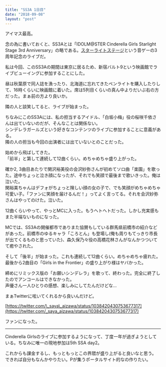```yaml
---
title: "SS3A 1日目"
date: "2018-09-08"
layout: "post"
---
```


アイマス最高。

念の為に書いておくと、SS3Aとは「IDOLM@STER Cinderella Girls Starlight Stage 3rd Anniversary」の略である。[スターライトステージ](http://columbia.jp/sl-stage/)という音ゲーの3周年記念のライブだ。

私は今回、このSS3Aの期間は東京に居るため、新宿バルト9という映画館でライブビューイングに参加することにした。

昼は秋葉原で同人誌を漁ったり、北海道に忘れてきたペンライトを購入したりして、16時くらいに映画館に着いた。席は5列目くらいの真ん中よりだいぶ右の方だった。まぁ前の方より良いか。

隣の人と談笑してると、ライブが始まった。

ちなみにこのSS3Aには、私の担当するアイドル、「白坂小梅」役の桜咲千依さんは出ていないのだが、そんなことは関係ない。  
シンデレラガールズという好きなコンテンツのライブに参加することに意義がある。  
隣の人の担当も今回の出演者には出ていないとのことだった。

始めから飛ばしてきた。  
「前半」と第して連続して12曲くらい。めちゃめちゃ盛り上がった。

確か2, 3曲目あたりで関沢裕美役の会沢紗弥さんが初めてソロ曲「楽園」を歌った。途中ちょっと泣き顔になったが、それでも笑顔で最後まで歌いきった。俺は泣いた。  
関裕美ちゃんはデフォがちょっと険しい顔の女の子で、でも笑顔がめちゃめちゃ可愛い子。「ファンに笑顔を届けるんだ！」ってよく言ってる。それを会沢紗弥さんはやってのけた。泣いた。

12曲くらいやって、やっとMCに入った。もうヘトヘトだった。しかし充実感もまた半端ないものになった。

MCでは、SS3Aの開催都市でありまた協賛もしている群馬県前橋市の紹介などがあった。前橋市のゆるキャラ「ころとん」も登場し(俺も周りもてっきり市長が出てくるものと思っていた)、森久保乃々役の高橋花林さんがなんかつついてて癒やされた。

そして「後半」が始まった。これも連続して12曲くらい。めちゃめちゃ疲れた。  
最後から2曲目の「Girls in the Frontier」の盛り上がり様はヤバかった。

締めにリミックス版の「お願いシンデレラ」を歌って、終わった。完全に終了したのでアンコールはできなかった。  
声優さん一人ひとりの感想、楽しみにしてたんだけどな...

まぁTwitterに呟いてくれるから良いんだけど。  

[https://twitter.com/\_saya\_aizawa/status/1038420430753677317](https://twitter.com/_saya_aizawa/status/1038420430753677317)

ファンになった。

* * *

Cinderella Girlsのライブに参加するようになって、丁度一年が過ぎようとしている。ちなみに唯一の現地参加は5th SSA day2。

これからも課金するし、もっともっとこの界隈が盛り上がると良いなと思う。  
できれば自分もなんかやりたい。Pが集うポータルサイト的なの作りたい。
